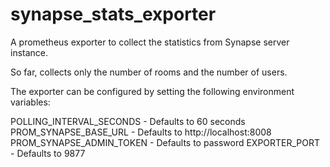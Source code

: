 # synapse_stats_exporter

A prometheus exporter to collect the statistics from Synapse server instance.

So far, collects only the number of rooms and the number of users.

The exporter can be configured by setting the following environment variables:

POLLING_INTERVAL_SECONDS - Defaults to 60 seconds
PROM_SYNAPSE_BASE_URL - Defaults to http://localhost:8008
PROM_SYNAPSE_ADMIN_TOKEN - Defaults to password
EXPORTER_PORT - Defaults to 9877

